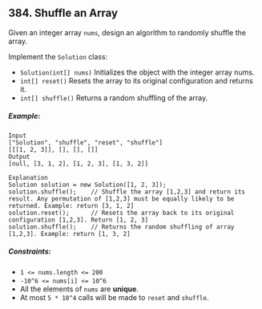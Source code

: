 ## 384. Shuffle an Array

Given an integer array ```nums```, design an algorithm to randomly shuffle the array.

Implement the ```Solution``` class:

* ```Solution(int[] nums)``` Initializes the object with the integer array nums.
* ```int[] reset()``` Resets the array to its original configuration and returns it.
* ```int[] shuffle()``` Returns a random shuffling of the array.

##### Example:
```
Input
["Solution", "shuffle", "reset", "shuffle"]
[[[1, 2, 3]], [], [], []]
Output
[null, [3, 1, 2], [1, 2, 3], [1, 3, 2]]

Explanation
Solution solution = new Solution([1, 2, 3]);
solution.shuffle();    // Shuffle the array [1,2,3] and return its result. Any permutation of [1,2,3] must be equally likely to be returned. Example: return [3, 1, 2]
solution.reset();      // Resets the array back to its original configuration [1,2,3]. Return [1, 2, 3]
solution.shuffle();    // Returns the random shuffling of array [1,2,3]. Example: return [1, 3, 2]
```

##### Constraints:

* ```1 <= nums.length <= 200```
* ```-10^6 <= nums[i] <= 10^6```
* All the elements of ```nums``` are **unique**.
* At most ```5 * 10^4``` calls will be made to ```reset``` and ```shuffle```.
